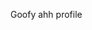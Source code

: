 Goofy ahh profile

<!---
Dumb-Child/Dumb-Child is a ✨ special ✨ repository because its `README.md` (this file) appears on your GitHub profile.
You can click the Preview link to take a look at your changes.
--->
